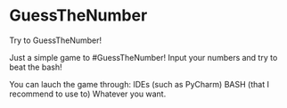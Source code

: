 # GuessTheNumber
Try to GuessTheNumber!

Just a simple game to #GuessTheNumber!
Input your numbers and try to beat the bash!

You can lauch the game through:
IDEs (such as PyCharm)
BASH (that I recommend to use to)
Whatever you want.

